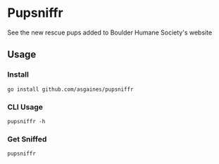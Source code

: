 # Pupsniffr

See the new rescue pups added to Boulder Humane Society's website

## Usage

### Install

`go install github.com/asgaines/pupsniffr`

### CLI Usage

`pupsniffr -h`

### Get Sniffed

`pupsniffr`
